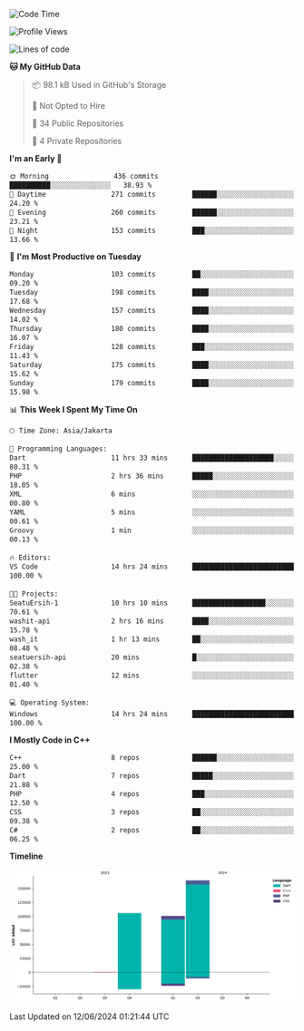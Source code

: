 <!--START_SECTION:waka-->
![Code Time](http://img.shields.io/badge/Code%20Time-113%20hrs%202%20mins-blue)

![Profile Views](http://img.shields.io/badge/Profile%20Views-3-blue)

![Lines of code](https://img.shields.io/badge/From%20Hello%20World%20I%27ve%20Written-369.7%20thousand%20lines%20of%20code-blue)

**🐱 My GitHub Data** 

> 📦 98.1 kB Used in GitHub's Storage 
 > 
> 🚫 Not Opted to Hire
 > 
> 📜 34 Public Repositories 
 > 
> 🔑 4 Private Repositories 
 > 
**I'm an Early 🐤** 

```text
🌞 Morning                436 commits         ██████████░░░░░░░░░░░░░░░   38.93 % 
🌆 Daytime                271 commits         ██████░░░░░░░░░░░░░░░░░░░   24.20 % 
🌃 Evening                260 commits         ██████░░░░░░░░░░░░░░░░░░░   23.21 % 
🌙 Night                  153 commits         ███░░░░░░░░░░░░░░░░░░░░░░   13.66 % 
```
📅 **I'm Most Productive on Tuesday** 

```text
Monday                   103 commits         ██░░░░░░░░░░░░░░░░░░░░░░░   09.20 % 
Tuesday                  198 commits         ████░░░░░░░░░░░░░░░░░░░░░   17.68 % 
Wednesday                157 commits         ████░░░░░░░░░░░░░░░░░░░░░   14.02 % 
Thursday                 180 commits         ████░░░░░░░░░░░░░░░░░░░░░   16.07 % 
Friday                   128 commits         ███░░░░░░░░░░░░░░░░░░░░░░   11.43 % 
Saturday                 175 commits         ████░░░░░░░░░░░░░░░░░░░░░   15.62 % 
Sunday                   179 commits         ████░░░░░░░░░░░░░░░░░░░░░   15.98 % 
```


📊 **This Week I Spent My Time On** 

```text
🕑︎ Time Zone: Asia/Jakarta

💬 Programming Languages: 
Dart                     11 hrs 33 mins      ████████████████████░░░░░   80.31 % 
PHP                      2 hrs 36 mins       █████░░░░░░░░░░░░░░░░░░░░   18.05 % 
XML                      6 mins              ░░░░░░░░░░░░░░░░░░░░░░░░░   00.80 % 
YAML                     5 mins              ░░░░░░░░░░░░░░░░░░░░░░░░░   00.61 % 
Groovy                   1 min               ░░░░░░░░░░░░░░░░░░░░░░░░░   00.13 % 

🔥 Editors: 
VS Code                  14 hrs 24 mins      █████████████████████████   100.00 % 

🐱‍💻 Projects: 
SeatuErsih-1             10 hrs 10 mins      ██████████████████░░░░░░░   70.61 % 
washit-api               2 hrs 16 mins       ████░░░░░░░░░░░░░░░░░░░░░   15.78 % 
wash_it                  1 hr 13 mins        ██░░░░░░░░░░░░░░░░░░░░░░░   08.48 % 
seatuersih-api           20 mins             █░░░░░░░░░░░░░░░░░░░░░░░░   02.38 % 
flutter                  12 mins             ░░░░░░░░░░░░░░░░░░░░░░░░░   01.40 % 

💻 Operating System: 
Windows                  14 hrs 24 mins      █████████████████████████   100.00 % 
```

**I Mostly Code in C++** 

```text
C++                      8 repos             ██████░░░░░░░░░░░░░░░░░░░   25.00 % 
Dart                     7 repos             █████░░░░░░░░░░░░░░░░░░░░   21.88 % 
PHP                      4 repos             ███░░░░░░░░░░░░░░░░░░░░░░   12.50 % 
CSS                      3 repos             ██░░░░░░░░░░░░░░░░░░░░░░░   09.38 % 
C#                       2 repos             ██░░░░░░░░░░░░░░░░░░░░░░░   06.25 % 
```



**Timeline**

![Lines of Code chart](https://raw.githubusercontent.com/PradiptaAhmad/PradiptaAhmad/main/assets/bar_graph.png)


 Last Updated on 12/06/2024 01:21:44 UTC
<!--END_SECTION:waka-->
